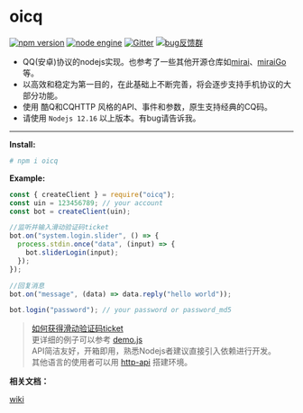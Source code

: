 # oicq

[![npm version](https://img.shields.io/npm/v/oicq.svg?logo=npm)](https://www.npmjs.com/package/oicq)
[![node engine](https://img.shields.io/node/v/oicq.svg)](https://nodejs.org)
[![Gitter](https://badges.gitter.im/takayama-lily/oicq.svg)](https://gitter.im/takayama-lily/oicq?utm_source=badge&utm_medium=badge&utm_campaign=pr-badge)
[![bug反馈群](https://img.shields.io/badge/bug反馈群-236172566-red)](https://qm.qq.com/cgi-bin/qm/qr?k=NXw3NEA5lzPjkRhyEpjVBqMpdg1WHRKJ&jump_from=webapi)

* QQ(安卓)协议的nodejs实现。也参考了一些其他开源仓库如[mirai](https://github.com/mamoe/mirai)、[miraiGo](https://github.com/Mrs4s/MiraiGo)等。  
* 以高效和稳定为第一目的，在此基础上不断完善，将会逐步支持手机协议的大部分功能。
* 使用 酷Q和CQHTTP 风格的API、事件和参数，原生支持经典的CQ码。  
* 请使用 `Nodejs 12.16` 以上版本。有bug请告诉我。

----

**Install:**

```bash
# npm i oicq
```

**Example:**

```js
const { createClient } = require("oicq");
const uin = 123456789; // your account
const bot = createClient(uin);

//监听并输入滑动验证码ticket
bot.on("system.login.slider", () => {
  process.stdin.once("data", (input) => {
    bot.sliderLogin(input);
  });
});

//回复消息
bot.on("message", (data) => data.reply("hello world"));

bot.login("password"); // your password or password_md5
```

> [如何获得滑动验证码ticket](https://github.com/takayama-lily/oicq/wiki/01.%E6%BB%91%E5%8A%A8%E9%AA%8C%E8%AF%81%E7%A0%81%E5%92%8C%E8%AE%BE%E5%A4%87%E9%94%81)  
> 更详细的例子可以参考 [demo.js](docs/demo.js)  
> API简洁友好，开箱即用，熟悉Nodejs者建议直接引入依赖进行开发。  
> 其他语言的使用者可以用 [http-api](https://github.com/takayama-lily/onebot) 搭建环境。

**相关文档：**

[wiki](https://github.com/takayama-lily/oicq/wiki)  
